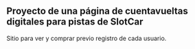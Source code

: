 ## Proyecto de una página de cuentavueltas digitales para pistas de SlotCar
 Sitio para ver y comprar previo registro de cada usuario. 
